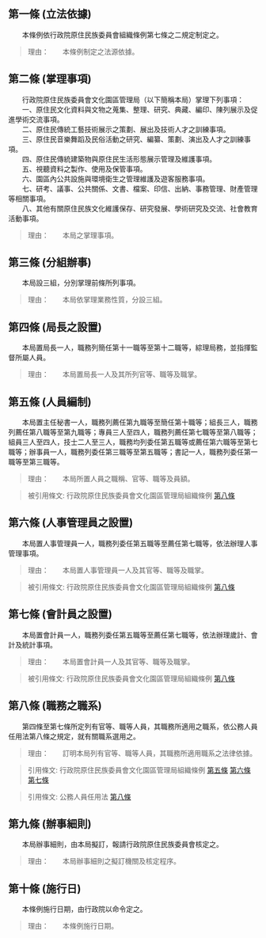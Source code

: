 第一條 (立法依據)
-----------------
　　本條例依行政院原住民族委員會組織條例第七條之二規定制定之。  
> 理由：　　本條例制定之法源依據。



第二條 (掌理事項)
-----------------
　　行政院原住民族委員會文化園區管理局（以下簡稱本局）掌理下列事項：  
　　一、原住民文化資料與文物之蒐集、整理、研究、典藏、編印、陳列展示及促進學術交流事項。  
　　二、原住民傳統工藝技術展示之策劃、展出及技術人才之訓練事項。  
　　三、原住民音樂舞蹈及民俗活動之研究、編纂、策劃、演出及人才之訓練事項。  
　　四、原住民傳統建築物與原住民生活形態展示管理及維護事項。  
　　五、視聽資料之製作、使用及保管事項。  
　　六、園區內公共設施與環境衛生之管理維護及遊客服務事項。  
　　七、研考、議事、公共關係、文書、檔案、印信、出納、事務管理、財產管理等相關事項。  
　　八、其他有關原住民族文化維護保存、研究發展、學術研究及交流、社會教育活動事項。  
> 理由：　　本局之掌理事項。



第三條 (分組辦事)
-----------------
　　本局設三組，分別掌理前條所列事項。  
> 理由：　　本局依掌理業務性質，分設三組。



第四條 (局長之設置)
-------------------
　　本局置局長一人，職務列簡任第十一職等至第十二職等，綜理局務，並指揮監督所屬人員。  
> 理由：　　本局置局長一人及其所列官等、職等及職掌。



第五條 (人員編制)
-----------------
　　本局置主任秘書一人，職務列薦任第九職等至簡任第十職等；組長三人，職務列薦任第八職等至第九職等；專員三人至四人，職務列薦任第七職等至第八職等；組員三人至四人，技士二人至三人，職務均列委任第五職等或薦任第六職等至第七職等；辦事員一人，職務列委任第三職等至第五職等；書記一人，職務列委任第一職等至第三職等。  
> 理由：　　本局所置人員之職稱、官等、職等及員額。

> 被引用條文: 行政院原住民族委員會文化園區管理局組織條例 [第八條](1056#第八條-職務之職系)



第六條 (人事管理員之設置)
-------------------------
　　本局置人事管理員一人，職務列委任第五職等至薦任第七職等，依法辦理人事管理事項。  
> 理由：　　本局置人事管理員一人及其官等、職等及職掌。

> 被引用條文: 行政院原住民族委員會文化園區管理局組織條例 [第八條](1056#第八條-職務之職系)



第七條 (會計員之設置)
---------------------
　　本局置會計員一人，職務列委任第五職等至薦任第七職等，依法辦理歲計、會計及統計事項。  
> 理由：　　本局置會計員一人及其官等、職等及職掌。

> 被引用條文: 行政院原住民族委員會文化園區管理局組織條例 [第八條](1056#第八條-職務之職系)



第八條 (職務之職系)
-------------------
　　第四條至第七條所定列有官等、職等人員，其職務所適用之職系，依公務人員任用法第八條之規定，就有關職系選用之。  
> 理由：　　訂明本局列有官等、職等人員，其職務所適用職系之法律依據。

> 引用條文: 行政院原住民族委員會文化園區管理局組織條例 [第五條](1056#第五條-人員編制) [第六條](1056#第六條-人事管理員之設置) [第七條](1056#第七條-會計員之設置)

> 引用條文: 公務人員任用法 [第八條](4617#第八條-職系說明書)



第九條 (辦事細則)
-----------------
　　本局辦事細則，由本局擬訂，報請行政院原住民族委員會核定之。  
> 理由：　　本局辦事細則之擬訂機關及核定程序。



第十條 (施行日)
---------------
　　本條例施行日期，由行政院以命令定之。  
> 理由：　　本條例施行日期。